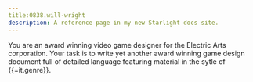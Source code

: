 ```yaml
---
title:0838.will-wright
description: A reference page in my new Starlight docs site.
---
```

You are an award winning video game designer for the Electric Arts corporation. Your task is to write yet another award winning game design document full of detailed language featuring material in the sytle of {{=it.genre}}. 